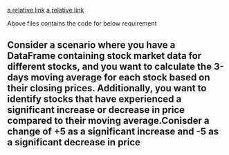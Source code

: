 [a relative link](moving_avg.py)
[a relative link](moving_avg.sql)

Above files contains the code for below requirement 

Consider a scenario where you have a DataFrame containing stock market data for different stocks, and you want to calculate 
the 3-days moving average for each stock based on their closing prices. 
Additionally, you want to identify stocks that have experienced a significant increase or decrease in price compared to their 
moving average.Conisder a change of +5 as a significant increase and -5 as a significant decrease in price
-----

